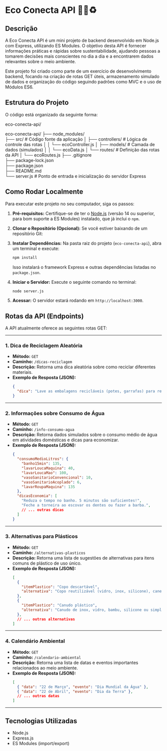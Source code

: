 # Eco Conecta API 🌳💧♻️

## Descrição

A Eco Conecta API é um mini projeto de backend desenvolvido em Node.js com Express, utilizando ES Modules. O objetivo desta API é fornecer informações práticas e rápidas sobre sustentabilidade, ajudando pessoas a tomarem decisões mais conscientes no dia a dia e a encontrarem dados relevantes sobre o meio ambiente.

Este projeto foi criado como parte de um exercício de desenvolvimento backend, focando na criação de rotas GET úteis, armazenamento simulado de dados e organização do código seguindo padrões como MVC e o uso de Módulos ES6.

## Estrutura do Projeto

O código está organizado da seguinte forma:

eco-conecta-api/

eco-conecta-api/
├── node_modules/        
├── src/                  # Código fonte da aplicação
│   ├── controllers/      # Lógica de controle das rotas
│   │   └── ecoController.js
│   ├── models/           # Camada de dados (simulados)
│   │   └── ecoData.js
│   └── routes/           # Definição das rotas da API
│       └── ecoRoutes.js
├── .gitignore            
├── package-lock.json    
├── package.json          
├── README.md             
└── server.js             # Ponto de entrada e inicialização do servidor Express

## Como Rodar Localmente

Para executar este projeto no seu computador, siga os passos:

1.  **Pré-requisitos:** Certifique-se de ter o [Node.js](https://nodejs.org/) (versão 14 ou superior, para bom suporte a ES Modules) instalado, que já inclui o `npm`.
2.  **Clonar o Repositório (Opcional):** Se você estiver baixando de um repositório Git:

3.  **Instalar Dependências:** Na pasta raiz do projeto (`eco-conecta-api`), abra um terminal e execute:
    ```bash
    npm install
    ```
    Isso instalará o framework Express e outras dependências listadas no `package.json`.
4.  **Iniciar o Servidor:** Execute o seguinte comando no terminal:
    ```bash
    node server.js
    ```
5.  **Acessar:** O servidor estará rodando em `http://localhost:3000`.

## Rotas da API (Endpoints)

A API atualmente oferece as seguintes rotas GET:

---

### 1. Dica de Reciclagem Aleatória

* **Método:** `GET`
* **Caminho:** `/dicas-reciclagem`
* **Descrição:** Retorna uma dica aleatória sobre como reciclar diferentes materiais.
* **Exemplo de Resposta (JSON):**
    ```json
    {
      "dica": "Lave as embalagens recicláveis (potes, garrafas) para remover restos de comida."
    }
    ```

---

### 2. Informações sobre Consumo de Água

* **Método:** `GET`
* **Caminho:** `/info-consumo-agua`
* **Descrição:** Retorna dados simulados sobre o consumo médio de água em atividades domésticas e dicas para economizar.
* **Exemplo de Resposta (JSON):**
    ```json
    {
      "consumoMedioLitros": {
        "banho15min": 135,
        "lavarLoucaMaquina": 40,
        "lavarLoucaMao": 100,
        "vasoSanitarioConvencional": 10,
        "vasoSanitarioAcoplado": 6,
        "lavarRoupaMaquina": 135
      },
      "dicasEconomia": [
        "Reduza o tempo no banho. 5 minutos são suficientes!",
        "Feche a torneira ao escovar os dentes ou fazer a barba.",
        // ... outras dicas
      ]
    }
    ```

---

### 3. Alternativas para Plásticos

* **Método:** `GET`
* **Caminho:** `/alternativas-plasticos`
* **Descrição:** Retorna uma lista de sugestões de alternativas para itens comuns de plástico de uso único.
* **Exemplo de Resposta (JSON):**
    ```json
    [
      {
        "itemPlastico": "Copo descartável",
        "alternativa": "Copo reutilizável (vidro, inox, silicone), caneca ou xícara."
      },
      {
        "itemPlastico": "Canudo plástico",
        "alternativa": "Canudo de inox, vidro, bambu, silicone ou simplesmente beber direto no copo."
      },
      // ... outras alternativas
    ]
    ```

---

### 4. Calendário Ambiental

* **Método:** `GET`
* **Caminho:** `/calendario-ambiental`
* **Descrição:** Retorna uma lista de datas e eventos importantes relacionados ao meio ambiente.
* **Exemplo de Resposta (JSON):**
    ```json
    [
      { "data": "22 de Março", "evento": "Dia Mundial da Água" },
      { "data": "22 de Abril", "evento": "Dia da Terra" },
      // ... outras datas
    ]
    ```

---

## Tecnologias Utilizadas

* Node.js
* Express.js
* ES Modules (import/export)
